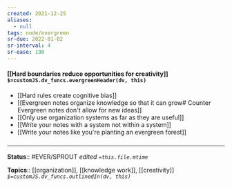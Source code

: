 ```yaml
---
created: 2021-12-25 
aliases:
  - null
tags: node/evergreen
sr-due: 2022-01-02
sr-interval: 4
sr-ease: 190
---
```


#### [[Hard boundaries reduce opportunities for creativity]] `$=customJS.dv_funcs.evergreenHeader(dv, this)`

- [[Hard rules create cognitive bias]]
- [[Evergreen notes organize knowledge so that it can grow# Counter Evergreen notes don't allow for new ideas]]
- [[Only use organization systems as far as they are useful]]
- [[Write your notes with a system not within a system]]
- [[Write your notes like you're planting an evergreen forest]]
 

### <hr class="footnote"/>

**Status**:: #EVER/SPROUT 
*edited `=this.file.mtime`*

**Topics**:: [[organization]], [[knowledge work]], [[creativity]]
*`$=customJS.dv_funcs.outlinedIn(dv, this)`*



